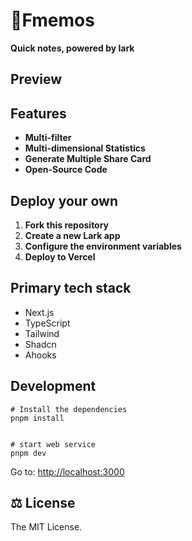 # **💭Fmemos** 
**Quick notes, powered by lark**
## Preview


## Features

- **Multi-filter**
- **Multi-dimensional Statistics**
- **Generate Multiple Share Card**
- **Open-Source Code**


## Deploy your own
1. **Fork this repository**
2. **Create a new Lark app**
3. **Configure the environment variables**
4. **Deploy to Vercel**

## Primary tech stack

- Next.js
- TypeScript
- Tailwind
- Shadcn
- Ahooks

## Development

```
# Install the dependencies
pnpm install


# start web service
pnpm dev
```

Go to: [http://localhost:3000](http://localhost:3000/)

## ⚖️ License

The MIT License.

